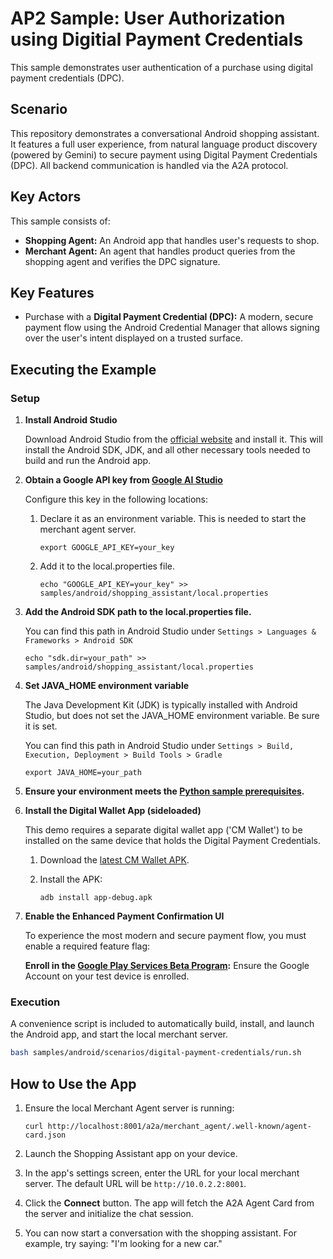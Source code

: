 # AP2 Sample: User Authorization using Digitial Payment Credentials

This sample demonstrates user authentication of a purchase using digital payment
credentials (DPC).

## Scenario

This repository demonstrates a conversational Android shopping assistant. It
features a full user experience, from natural language product discovery
(powered by Gemini) to secure payment using Digital Payment Credentials (DPC).
All backend communication is handled via the A2A protocol.

## Key Actors

This sample consists of:

*   **Shopping Agent:** An Android app that handles user's requests to shop.
*   **Merchant Agent:** An agent that handles product queries from the shopping
    agent and verifies the DPC signature.

## Key Features

*   Purchase with a **Digital Payment Credential (DPC):** A modern, secure
    payment flow using the Android Credential Manager that allows signing over
    the user's intent displayed on a trusted surface.

## Executing the Example

### Setup

1.  **Install Android Studio**

    Download Android Studio from the
    [official website](https://developer.android.com/studio) and install it.
    This will install the Android SDK, JDK, and all other necessary tools needed
    to build and run the Android app.

2.  **Obtain a Google API key from
    [Google AI Studio](https://aistudio.google.com/apikey)**

    Configure this key in the following locations:

    1.  Declare it as an environment variable. This is needed to start the
        merchant agent server.

        ```
        export GOOGLE_API_KEY=your_key
        ```

    1.  Add it to the local.properties file.

        ```
        echo "GOOGLE_API_KEY=your_key" >> samples/android/shopping_assistant/local.properties
        ```

3.  **Add the Android SDK path to the local.properties file.**

    You can find this path in Android Studio under `Settings > Languages &
    Frameworks > Android SDK`

    ```
    echo "sdk.dir=your_path" >> samples/android/shopping_assistant/local.properties
    ```

4.  **Set JAVA_HOME environment variable**

    The Java Development Kit (JDK) is typically installed with Android Studio,
    but does not set the JAVA_HOME environment variable. Be sure it is set.

    You can find this path in Android Studio under `Settings > Build, Execution,
    Deployment > Build Tools > Gradle`

    ```
    export JAVA_HOME=your_path
    ```

5.  **Ensure your environment meets
    the [Python sample prerequisites](../../../python).**

6.  **Install the Digital Wallet App (sideloaded)**

    This demo requires a separate digital wallet app ('CM Wallet') to be
    installed on the same device that holds the Digital Payment Credentials.

    1.  Download the
        [latest CM Wallet APK](https://github.com/digitalcredentialsdev/CMWallet/actions?query=branch%3Amain).

    1.  Install the APK:

        ```
        adb install app-debug.apk
        ```

7.  **Enable the Enhanced Payment Confirmation UI**

    To experience the most modern and secure payment flow, you must enable a
    required feature flag:

    **Enroll in the
    [Google Play Services Beta Program](https://developers.google.com/android/guides/beta-program):**
    Ensure the Google Account on your test device is enrolled.

### Execution

A convenience script is included to automatically build, install, and launch the
Android app, and start the local merchant server.

```sh
bash samples/android/scenarios/digital-payment-credentials/run.sh
```

## How to Use the App

1.  Ensure the local Merchant Agent server is running:

    ```
    curl http://localhost:8001/a2a/merchant_agent/.well-known/agent-card.json
    ```

2.  Launch the Shopping Assistant app on your device.

3.  In the app's settings screen, enter the URL for your local merchant server.
    The default URL will be `http://10.0.2.2:8001`.

4.  Click the **Connect** button. The app will fetch the A2A Agent Card from the
    server and initialize the chat session.

5.  You can now start a conversation with the shopping assistant. For example,
    try saying: "I'm looking for a new car."
